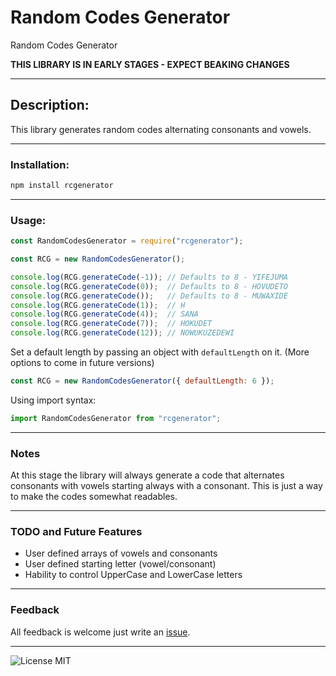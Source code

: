 # Random Codes Generator

Random Codes Generator

**THIS LIBRARY IS IN EARLY STAGES - EXPECT BEAKING CHANGES**

***

## Description:

This library generates random codes alternating consonants and vowels.

***

### Installation:

```sh
npm install rcgenerator
```

***

### Usage:

```js
const RandomCodesGenerator = require("rcgenerator");

const RCG = new RandomCodesGenerator();

console.log(RCG.generateCode(-1)); // Defaults to 8 - YIFEJUMA
console.log(RCG.generateCode(0));  // Defaults to 8 - HOVUDETO
console.log(RCG.generateCode());   // Defaults to 8 - MUWAXIDE
console.log(RCG.generateCode(1));  // H
console.log(RCG.generateCode(4));  // SANA
console.log(RCG.generateCode(7));  // HOKUDET
console.log(RCG.generateCode(12)); // NOWUKUZEDEWI
```

Set a default length by passing an object with `defaultLength` on it. (More options to come in future versions)

```js
const RCG = new RandomCodesGenerator({ defaultLength: 6 });
```

Using import syntax:

```js
import RandomCodesGenerator from "rcgenerator";
```

***

### Notes

At this stage the library will always generate a code that alternates consonants with vowels starting always with a consonant. This is just a way to make the codes somewhat readables.

***

### **TODO** and **Future Features**

* User defined arrays of vowels and consonants
* User defined starting letter (vowel/consonant)
* Hability to control UpperCase and LowerCase letters

***

### Feedback

All feedback is welcome just write an [issue](https://github.com/MrAmericanMike/rcgenerator/issues).

***

![License MIT](https://img.shields.io/badge/license-MIT-blue)

